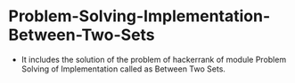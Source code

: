 # Problem-Solving-Implementation-Between-Two-Sets
- It includes the solution of the problem of hackerrank of module Problem Solving of Implementation called as Between Two Sets.
